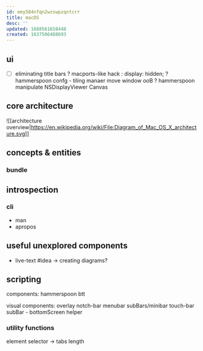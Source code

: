 ```yaml
---
id: emy584nfqn2wzswpzqntcrr
title: macOS
desc: ''
updated: 1688561658448
created: 1637506488693
---
```


## ui
- [ ]  eliminating title bars
  ? macports-like hack : display: hidden;
  ? hammerspoon confg - tiling manaer move window ooB
  ? hammerspoon manipulate NSDisplayViewer Canvas

## core architecture
![[architecture overview|https://en.wikipedia.org/wiki/File:Diagram_of_Mac_OS_X_architecture.svg]]

## concepts & entities
### bundle

## introspection
### cli
- man
- apropos

## useful unexplored components
- live-text
#idea
-> creating diagrams?

## scripting
components:
hammerspoon
btt

visual components:
  overlay
  notch-bar menubar
    subBars/minibar
  touch-bar
    subBar - bottomScreen helper

### utility functions
element selector
  -> tabs
length
